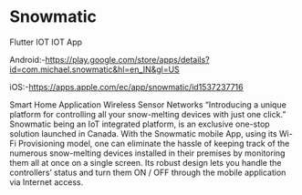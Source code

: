 # Snowmatic
Flutter IOT
IOT App

Android:-https://play.google.com/store/apps/details?id=com.michael.snowmatic&hl=en_IN&gl=US

iOS:-https://apps.apple.com/ec/app/snowmatic/id1537237716

Smart Home Application
Wireless Sensor Networks
“Introducing a unique platform for controlling all your snow-melting devices with just one click.”
Snowmatic being an IoT integrated platform, is an exclusive one-stop solution launched in Canada. With the Snowmatic mobile App, using its Wi-Fi Provisioning model, one can eliminate the hassle of keeping track of the numerous snow-melting devices installed in their premises by monitoring them all at once on a single screen. Its robust design lets you handle the controllers’ status and turn them ON / OFF through the mobile application via Internet access.
